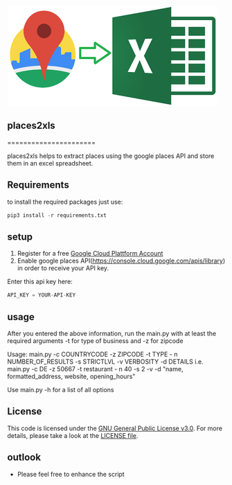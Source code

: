 ![logo](https://github.com/argv1/places2xls/blob/master/img/logo.png)

## places2xls
======================

places2xls helps to extract places using the google places API and store them in an excel spreadsheet.

## Requirements
to install the required packages just use:
```python
pip3 install -r requirements.txt
```


## setup
1. Register for a free [Google Cloud Plattform Account](https://cloud.google.com/)
2. Enable google places API(https://console.cloud.google.com/apis/library) in order to receive your API key.


Enter this api key here:
```python
API_KEY = YOUR-API-KEY
```


## usage
After you entered the above information, run the main.py with at least the required arguments -t for type of business and -z for zipcode

Usage: main.py -c COUNTRYCODE -z ZIPCODE -t TYPE - n NUMBER_OF_RESULTS -s STRICTLVL -v VERBOSITY -d DETAILS
   i.e. main.py -c DE -z 50667 -t restaurant - n 40 -s 2 -v -d "name, formatted_address, website, opening_hours"

Use main.py -h for a list of all options


## License
This code is licensed under the [GNU General Public License v3.0](https://choosealicense.com/licenses/gpl-3.0/). 
For more details, please take a look at the [LICENSE file](https://github.com/argv1/places2xls/blob/master/LICENSE).


## outlook
- Please feel free to enhance the script
